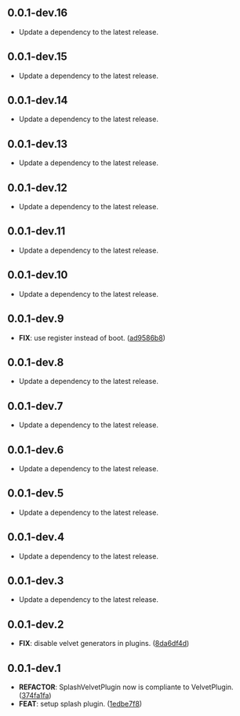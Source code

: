 ## 0.0.1-dev.16

 - Update a dependency to the latest release.

## 0.0.1-dev.15

 - Update a dependency to the latest release.

## 0.0.1-dev.14

 - Update a dependency to the latest release.

## 0.0.1-dev.13

 - Update a dependency to the latest release.

## 0.0.1-dev.12

 - Update a dependency to the latest release.

## 0.0.1-dev.11

 - Update a dependency to the latest release.

## 0.0.1-dev.10

 - Update a dependency to the latest release.

## 0.0.1-dev.9

 - **FIX**: use register instead of boot. ([ad9586b8](https://github.com/dedecube/velvet/commit/ad9586b8e33bbd9896bc0f0809ca4a373e85bff5))

## 0.0.1-dev.8

 - Update a dependency to the latest release.

## 0.0.1-dev.7

 - Update a dependency to the latest release.

## 0.0.1-dev.6

 - Update a dependency to the latest release.

## 0.0.1-dev.5

 - Update a dependency to the latest release.

## 0.0.1-dev.4

 - Update a dependency to the latest release.

## 0.0.1-dev.3

 - Update a dependency to the latest release.

## 0.0.1-dev.2

 - **FIX**: disable velvet generators in plugins. ([8da6df4d](https://github.com/dedecube/velvet/commit/8da6df4db3dffc597b55c40ca56c9c3ea8f15e33))

## 0.0.1-dev.1

 - **REFACTOR**: SplashVelvetPlugin now is compliante to VelvetPlugin. ([374fa1fa](https://github.com/dedecube/velvet/commit/374fa1faa659c4f6ed283c36c160c5051e5398da))
 - **FEAT**: setup splash plugin. ([1edbe7f8](https://github.com/dedecube/velvet/commit/1edbe7f8ab1fe1bb5204938a11b45c4537eca634))


